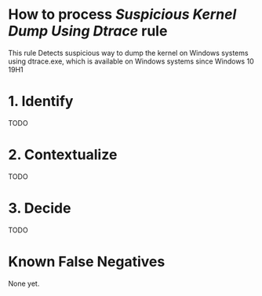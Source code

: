 # How to process *Suspicious Kernel Dump Using Dtrace* rule
This rule Detects suspicious way to dump the kernel on Windows systems using dtrace.exe, which is available on Windows systems since Windows 10 19H1

# 1. Identify
TODO

# 2. Contextualize
TODO

# 3. Decide
TODO

# Known False Negatives
None yet.
